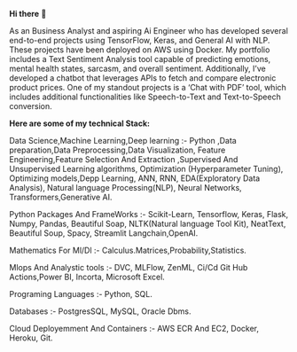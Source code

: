 **Hi there** 👋

As an Business Analyst and aspiring Ai Engineer who has developed several end-to-end projects using TensorFlow, Keras, and General AI with NLP. These projects have been deployed on AWS using Docker. My portfolio includes a Text Sentiment Analysis tool capable of predicting emotions, mental health states, sarcasm, and overall sentiment. Additionally, I’ve developed a chatbot that leverages APIs to fetch and compare electronic product prices. One of my standout projects is a ‘Chat with PDF’ tool, which includes additional functionalities like Speech-to-Text and Text-to-Speech conversion.

**Here are some of my technical Stack:**

Data Science,Machine Learning,Deep learning :- Python ,Data preparation,Data Preprocessing,Data Visualization, Feature Engineering,Feature Selection And Extraction ,Supervised And Unsupervised Learning algorithms, Optimization (Hyperparameter Tuning), Optimizing models,Depp Learning, ANN, RNN, EDA(Exploratory Data Analysis), Natural language Processing(NLP), Neural Networks, Transformers,Generative AI.

Python Packages And FrameWorks :- Scikit-Learn, Tensorflow, Keras, Flask, Numpy, Pandas, Beautiful Soap, NLTK(Natural language Tool Kit), NeatText, Beautiful Soup, Spacy, Streamlit Langchain,OpenAI.

Mathematics For Ml/Dl :- Calculus.Matrices,Probability,Statistics.

Mlops And Analystic tools :- DVC, MLFlow, ZenML, Ci/Cd Git Hub Actions,Power BI, Incorta, Microsoft Excel.

Programing Languages :- Python, SQL.

Databases :- PostgresSQL, MySQL, Oracle Dbms.

Cloud Deployemment And Containers :- AWS ECR And EC2, Docker, Heroku, Git.
